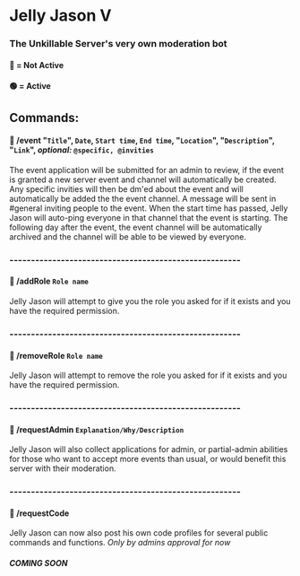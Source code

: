 # Jelly Jason V

### The Unkillable Server's very own moderation bot

#### 🔴 = Not Active 
#### 🟢 = Active

## Commands:

#### 🔴 /event "```Title```", ```Date```, ```Start time```, ```End time```, "```Location```", "```Description```", "```Link```", *optional:* ```@specific, @invities```
The event application will be submitted for an admin to review, if the event is granted a new server event and channel will automatically be created. Any specific invities will then be dm'ed about the event and will automatically be added the the event channel. A message will be sent in #general inviting people to the event. When the start time has passed, Jelly Jason will auto-ping everyone in that channel that the event is starting. The following day after the event, the event channel will be automatically archived and the channel will be able to be viewed by everyone.

### ------------------------------------------------------

#### 🔴 /addRole ```Role name```
Jelly Jason will attempt to give you the role you asked for if it exists and you have the required permission.

### ------------------------------------------------------

#### 🔴 /removeRole ```Role name```
Jelly Jason will attempt to remove the role you asked for if it exists and you have the required permission.

### ------------------------------------------------------

#### 🔴 /requestAdmin ```Explanation/Why/Description```
Jelly Jason will also collect applications for admin, or partial-admin abilities for those who want to accept more events than usual, or would benefit this server with their moderation.

### ------------------------------------------------------

#### 🔴 /requestCode
Jelly Jason can now also post his own code profiles for several public commands and functions. *Only by admins approval for now*
##### *COMING SOON*